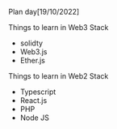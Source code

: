 Plan day[19/10/2022]

Things to learn in Web3 Stack 
- solidty 
- Web3.js
- Ether.js

Things to learn in Web2 Stack 
- Typescript 
- React.js 
- PHP
- Node JS 
